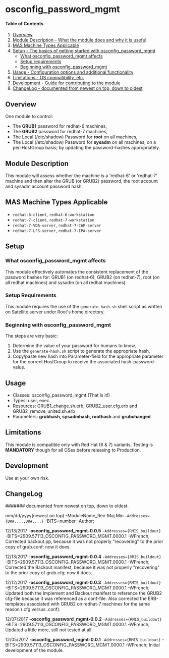 # osconfig_password_mgmt

#### Table of Contents

1. [Overview](#overview)
2. [Module Description - What the module does and why it is useful](#module-description)
3. [MAS Machine Types Applicable](#mas-machine-types-applicable)
4. [Setup - The basics of getting started with osconfig_password_mgmt](#setup)
    * [What osconfig_password_mgmt affects](#what-osconfig_password_mgmt-affects)
    * [Setup requirements](#setup-requirements)
    * [Beginning with osconfig_password_mgmt](#beginning-with-osconfig_password_mgmt)
5. [Usage - Configuration options and additional functionality](#usage)
6. [Limitations - OS compatibility, etc.](#limitations)
7. [Development - Guide for contributing to the module](#development)
8. [ChangeLog - documented from newest on top, down to oldest](#changelog)

## Overview

One module to control:
* The __GRUB1__ password for redhat-6 machines,
* The __GRUB2__ password for redhat-7 machines,
* The Local (/etc/shadow) Password for __root__ on all machines,
* The Local (/etc/shadow) Password for __sysadm__ on all machines,
on a per-HostGroup basis; by updating the password-hashes appropriately.

## Module Description

This module will assess whether the machine is a 'redhat-6' or 'redhat-7' machine
 and then alter the GRUB (or GRUB2) password, the root account and sysadm account 
 password hash.

## MAS Machine Types Applicable
* `redhat-6-client`, `redhat-6-workstation`
* `redhat-7-client`, `redhat-7-workstation`
* `redhat-7-VDA-server`, `redhat-7-CAP-server`
* `redhat-7-LFS-server`, `redhat-7-IPA-server`

## Setup

### What osconfig_password_mgmt affects

This module effectively automates the consistent replacement of the password hashes
 for: GRUB1 (on redhat-6), GRUB2 (on redhat-7), root (on all redhat machines) and
 sysadm (on all redhat machines).

### Setup Requirements 

This module requires the use of the `generate-hash.sh` shell script as written on
 Satellite server under Root's home directory.

### Beginning with osconfig_password_mgmt

The steps are very basic:
1. Determine the value of your password for humans to know,
2. Use the `generate-hash.sh` script to generate the appropriate hash,
3. Copy/paste new hash into Parameter-field for the appropriate parameter 
  for the correct HostGroup to receive the associated hash-password-value.

## Usage

* Classes: osconfig_password_mgmt (That is it!)
* Types: user, exec
* Resources: GRUB1_change.sh.erb, GRUB2_user.cfg.erb and GRUB2_remove_united.sh.erb
* Parameters: __grubhash, sysadmhash, roothash__ and __grubchanged__

## Limitations

This module is compatible only with Red Hat (6 & 7) variants.  Testing is __MANDATORY__ though
 for all OSes before releasing to Production.

## Development

Use at your own risk.


## ChangeLog 
####### documented from newest on top, down to oldest.

mm/dd/yyyy(newest on top)       -ModuleName_Rev-Maj.Min        `-Addresses={DR#....,DR#....}`   -BITS=number    -Author;

12/13/2017      -__osconfig_password_mgmt-0.0.5__     `-Addresses={RMIS_buildout}`       -BITS=2909.57113_OSCONFIG_PASSWORD_MGMT.0000.1          -WFrench;
        Corrected backout.pp, because it was not properly "recovering" to the prior copy of grub.conf; now it does.

12/13/2017      -__osconfig_password_mgmt-0.0.4__     `-Addresses={RMIS_buildout}`       -BITS=2909.57113_OSCONFIG_PASSWORD_MGMT.0000.1          -WFrench;
        Corrected the Backout manifest, because it was not properly "recovering" to the prior copy of grub.cfg; now it does.

12/12/2017      -__osconfig_password_mgmt-0.0.3__     `-Addresses={RMIS_buildout}`       -BITS=2909.57113_OSCONFIG_PASSWORD_MGMT.0000.1          -WFrench;
        Updated both the Implement and Backout manifest to reference the GRUB2 cfg-file because it was referenced as a conf-file.  Also corrected the ERB-templates
         associated with GRUB2 on redhat-7 machines for the same reason (.cfg versus .conf).

12/07/2017      -__osconfig_password_mgmt-0.0.2__     `-Addresses={RMIS_buildout}`       -BITS=2909.57113_OSCONFIG_PASSWORD_MGMT.0000.1          -WFrench;
        Updated a little more, still not tested at all.

12/05/2017      -__osconfig_password_mgmt-0.0.1__     `-Addresses={RMIS_buildout}`       -BITS=2909.57113_OSCONFIG_PASSWORD_MGMT.0000.1          -WFrench;
        Initial development of the module.




